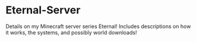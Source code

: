 # Eternal-Server
Details on my Minecraft server series Eternal! Includes descriptions on how it works, the systems, and possibly world downloads!
